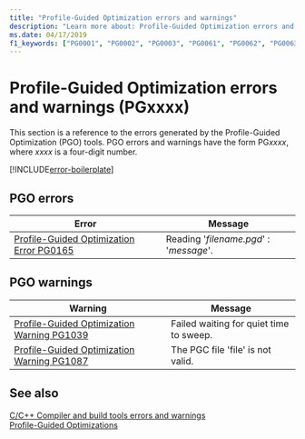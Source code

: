 ```yaml
---
title: "Profile-Guided Optimization errors and warnings"
description: "Learn more about: Profile-Guided Optimization errors and warnings (PGxxxx)"
ms.date: 04/17/2019
f1_keywords: ["PG0001", "PG0002", "PG0003", "PG0061", "PG0062", "PG0063", "PG0065", "PG0066", "PG0067", "PG0068", "PG0069", "PG0070", "PG0071", "PG0081", "PG0087", "PG0090", "PG0091", "PG0092", "PG0094", "PG0096", "PG0168", "PG0169", "PG0181", "PG0188", "PG1000", "PG1001", "PG1032", "PG1033", "PG1035", "PG1036", "PG1038", "PG1051", "PG1052", "PG1053", "PG1056", "PG1058", "PG1060", "PG1061", "PG1065", "PG1066", "PG1067"]
---
```

# Profile-Guided Optimization errors and warnings (PGxxxx)

This section is a reference to the errors generated by the Profile-Guided Optimization (PGO) tools. PGO errors and warnings have the form PG*xxxx*, where *xxxx* is a four-digit number.

[!INCLUDE[error-boilerplate](../includes/error-boilerplate.md)]

## PGO errors

| Error | Message |
|--|--|
| [Profile-Guided Optimization Error PG0165](profile-guided-optimization-error-pg0165.md) | Reading '*filename.pgd*' : '*message*'. |

## PGO warnings

| Warning | Message |
|--|--|
| [Profile-Guided Optimization Warning PG1039](profile-guided-optimization-warning-pg1039.md) | Failed waiting for quiet time to sweep. |
| [Profile-Guided Optimization Warning PG1087](profile-guided-optimization-warning-pg1087.md) | The PGC file 'file' is not valid. |

## See also

[C/C++ Compiler and build tools errors and warnings](../compiler-errors-1/c-cpp-build-errors.md)\
[Profile-Guided Optimizations](../../build/profile-guided-optimizations.md)

